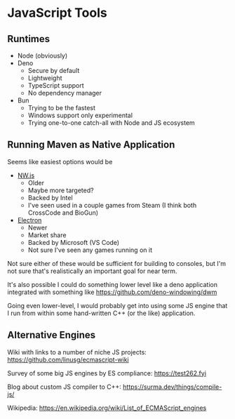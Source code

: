# JavaScript Tools

## Runtimes

* Node (obviously)
* Deno
  * Secure by default
  * Lightweight
  * TypeScript support
  * No dependency manager
* Bun
  * Trying to be the fastest
  * Windows support only experimental
  * Trying one-to-one catch-all with Node and JS ecosystem

## Running Maven as Native Application

Seems like easiest options would be
* [NW.js](https://nwjs.io)
  * Older
  * Maybe more targeted?
  * Backed by Intel
  * I've seen used in a couple games from Steam (I think both CrossCode and BioGun)
* [Electron](https://www.electronjs.org)
  * Newer
  * Market share
  * Backed by Microsoft (VS Code)
  * Not sure I've seen any games running on it

Not sure either of these would be sufficient for building to consoles,
but I'm not sure that's realistically an important goal for near term.

It's also possible I could do something lower level like a deno application
integrated with something like https://github.com/deno-windowing/dwm

Going even lower-level, I would probably get into using some JS engine
that I run from within some hand-written C++ (or the like) application.

## Alternative Engines

Wiki with links to a number of niche JS projects: https://github.com/linusg/ecmascript-wiki

Survey of some big JS engines by ES compliance: https://test262.fyi

Blog about custom JS compiler to C++: https://surma.dev/things/compile-js/

Wikipedia: https://en.wikipedia.org/wiki/List_of_ECMAScript_engines
